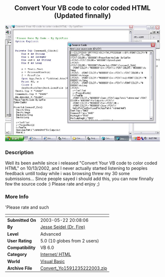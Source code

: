 ﻿<div align="center">

## Convert Your VB code to color coded HTML \(Updated finnally\)

<img src="PIC20035222316302805.JPG">
</div>

### Description

Well its been awhile since i released "Convert Your VB code to color coded HTML" on 10/13/2002, and I never actually started listening to peoples feedback untill today while i was browsing threw my 30 some submissions... Since people sayed i should add this, you can now finnally few the source code :) Please rate and enjoy ;)
 
### More Info
 
'Please rate and such


<span>             |<span>
---                |---
**Submitted On**   |2003-05-22 20:08:06
**By**             |[Jesse Seidel \(Dr\. Fire\)](https://github.com/Planet-Source-Code/PSCIndex/blob/master/ByAuthor/jesse-seidel-dr-fire.md)
**Level**          |Advanced
**User Rating**    |5.0 (10 globes from 2 users)
**Compatibility**  |VB 6\.0
**Category**       |[Internet/ HTML](https://github.com/Planet-Source-Code/PSCIndex/blob/master/ByCategory/internet-html__1-34.md)
**World**          |[Visual Basic](https://github.com/Planet-Source-Code/PSCIndex/blob/master/ByWorld/visual-basic.md)
**Archive File**   |[Convert\_Yo1591235222003\.zip](https://github.com/Planet-Source-Code/jesse-seidel-dr-fire-convert-your-vb-code-to-color-coded-html-updated-finnally__1-45658/archive/master.zip)








